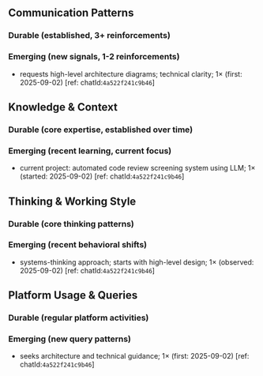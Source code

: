 ## Communication Patterns
### Durable (established, 3+ reinforcements)

### Emerging (new signals, 1-2 reinforcements)
- requests high-level architecture diagrams; technical clarity; 1× (first: 2025-09-02) [ref: chatId:`4a522f241c9b46`]

## Knowledge & Context
### Durable (core expertise, established over time)

### Emerging (recent learning, current focus)
- current project: automated code review screening system using LLM; 1× (started: 2025-09-02) [ref: chatId:`4a522f241c9b46`]

## Thinking & Working Style
### Durable (core thinking patterns)

### Emerging (recent behavioral shifts)
- systems-thinking approach; starts with high-level design; 1× (observed: 2025-09-02) [ref: chatId:`4a522f241c9b46`]

## Platform Usage & Queries
### Durable (regular platform activities)

### Emerging (new query patterns)
- seeks architecture and technical guidance; 1× (first: 2025-09-02) [ref: chatId:`4a522f241c9b46`]